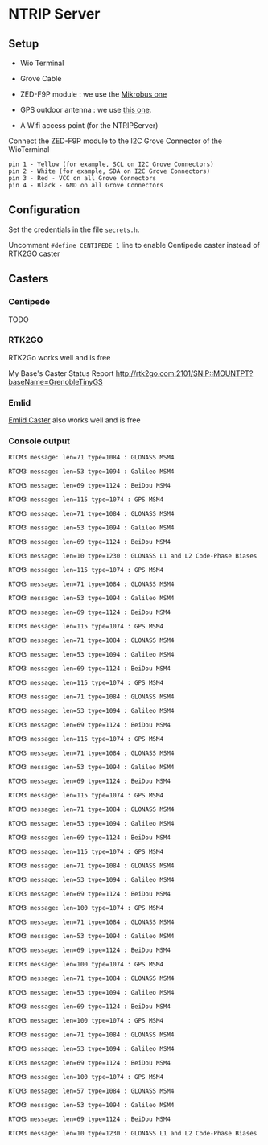 # NTRIP Server

## Setup

* Wio Terminal
* Grove Cable
* ZED-F9P module : we use the [Mikrobus one](https://www.digikey.fr/fr/products/detail/mikroelektronika/MIKROE-4456/13662957)
* GPS outdoor antenna : we use [this one](https://www.digikey.fr/fr/products/detail/u-blox/ANN-MB-00-00/9817928).

* A Wifi access point (for the NTRIPServer)

Connect the ZED-F9P module to the I2C Grove Connector of the WioTerminal

    pin 1 - Yellow (for example, SCL on I2C Grove Connectors)
    pin 2 - White (for example, SDA on I2C Grove Connectors)
    pin 3 - Red - VCC on all Grove Connectors
    pin 4 - Black - GND on all Grove Connectors

## Configuration

Set the credentials in the file `secrets.h`.

Uncomment `#define CENTIPEDE 1` line to enable Centipede caster instead of RTK2GO caster

## Casters

### Centipede

TODO

### RTK2GO

RTK2Go works well and is free

My Base's Caster Status Report http://rtk2go.com:2101/SNIP::MOUNTPT?baseName=GrenobleTinyGS

### Emlid

[Emlid Caster](https://emlid.com/ntrip-caster/) also works well and is free 


### Console output

```console
RTCM3 message: len=71 type=1084 : GLONASS MSM4

RTCM3 message: len=53 type=1094 : Galileo MSM4

RTCM3 message: len=69 type=1124 : BeiDou MSM4

RTCM3 message: len=115 type=1074 : GPS MSM4

RTCM3 message: len=71 type=1084 : GLONASS MSM4

RTCM3 message: len=53 type=1094 : Galileo MSM4

RTCM3 message: len=69 type=1124 : BeiDou MSM4

RTCM3 message: len=10 type=1230 : GLONASS L1 and L2 Code-Phase Biases

RTCM3 message: len=115 type=1074 : GPS MSM4

RTCM3 message: len=71 type=1084 : GLONASS MSM4

RTCM3 message: len=53 type=1094 : Galileo MSM4

RTCM3 message: len=69 type=1124 : BeiDou MSM4

RTCM3 message: len=115 type=1074 : GPS MSM4

RTCM3 message: len=71 type=1084 : GLONASS MSM4

RTCM3 message: len=53 type=1094 : Galileo MSM4

RTCM3 message: len=69 type=1124 : BeiDou MSM4

RTCM3 message: len=115 type=1074 : GPS MSM4

RTCM3 message: len=71 type=1084 : GLONASS MSM4

RTCM3 message: len=53 type=1094 : Galileo MSM4

RTCM3 message: len=69 type=1124 : BeiDou MSM4

RTCM3 message: len=115 type=1074 : GPS MSM4

RTCM3 message: len=71 type=1084 : GLONASS MSM4

RTCM3 message: len=53 type=1094 : Galileo MSM4

RTCM3 message: len=69 type=1124 : BeiDou MSM4

RTCM3 message: len=115 type=1074 : GPS MSM4

RTCM3 message: len=71 type=1084 : GLONASS MSM4

RTCM3 message: len=53 type=1094 : Galileo MSM4

RTCM3 message: len=69 type=1124 : BeiDou MSM4

RTCM3 message: len=115 type=1074 : GPS MSM4

RTCM3 message: len=71 type=1084 : GLONASS MSM4

RTCM3 message: len=53 type=1094 : Galileo MSM4

RTCM3 message: len=69 type=1124 : BeiDou MSM4

RTCM3 message: len=100 type=1074 : GPS MSM4

RTCM3 message: len=71 type=1084 : GLONASS MSM4

RTCM3 message: len=53 type=1094 : Galileo MSM4

RTCM3 message: len=69 type=1124 : BeiDou MSM4

RTCM3 message: len=100 type=1074 : GPS MSM4

RTCM3 message: len=71 type=1084 : GLONASS MSM4

RTCM3 message: len=53 type=1094 : Galileo MSM4

RTCM3 message: len=69 type=1124 : BeiDou MSM4

RTCM3 message: len=100 type=1074 : GPS MSM4

RTCM3 message: len=71 type=1084 : GLONASS MSM4

RTCM3 message: len=53 type=1094 : Galileo MSM4

RTCM3 message: len=69 type=1124 : BeiDou MSM4

RTCM3 message: len=100 type=1074 : GPS MSM4

RTCM3 message: len=57 type=1084 : GLONASS MSM4

RTCM3 message: len=53 type=1094 : Galileo MSM4

RTCM3 message: len=69 type=1124 : BeiDou MSM4

RTCM3 message: len=10 type=1230 : GLONASS L1 and L2 Code-Phase Biases


```